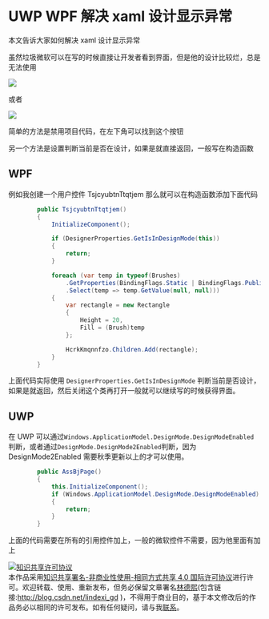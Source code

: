 
# UWP WPF 解决 xaml 设计显示异常

本文告诉大家如何解决 xaml 设计显示异常

<!--more-->


<!-- csdn -->

虽然垃圾微软可以在写的时候直接让开发者看到界面，但是他的设计比较烂，总是无法使用

![](http://7xqpl8.com1.z0.glb.clouddn.com/65fb6078-c169-4ce3-cdd9-e35752d07be0%2F2018314111735.jpg)

或者

![](http://7xqpl8.com1.z0.glb.clouddn.com/65fb6078-c169-4ce3-cdd9-e35752d07be0%2F201831585054.jpg)

简单的方法是禁用项目代码，在左下角可以找到这个按钮

另一个方法是设置判断当前是否在设计，如果是就直接返回，一般写在构造函数

## WPF

例如我创建一个用户控件 TsjcyubtnTtqtjem 那么就可以在构造函数添加下面代码

```csharp
        public TsjcyubtnTtqtjem()
        {
            InitializeComponent();

            if (DesignerProperties.GetIsInDesignMode(this))
            {
                return;
            }

            foreach (var temp in typeof(Brushes)
                .GetProperties(BindingFlags.Static | BindingFlags.Public | BindingFlags.NonPublic)
                .Select(temp => temp.GetValue(null, null)))
            {
                var rectangle = new Rectangle
                {
                    Height = 20,
                    Fill = (Brush)temp
                };

                HcrkKmqnnfzo.Children.Add(rectangle);
            }
        }
```

上面代码实际使用 `DesignerProperties.GetIsInDesignMode` 判断当前是否设计，如果是就返回，然后关闭这个类再打开一般就可以继续写的时候获得界面。

## UWP

在 UWP 可以通过`Windows.ApplicationModel.DesignMode.DesignModeEnabled`判断，或者通过`DesignMode.DesignMode2Enabled`判断，因为 DesignMode2Enabled 需要秋季更新以上的才可以使用。

```csharp
        public AssBjPage()
        {
            this.InitializeComponent();
            if (Windows.ApplicationModel.DesignMode.DesignModeEnabled)
            {
                return;
            }
        }
```

上面的代码需要在所有的引用控件加上，一般的微软控件不需要，因为他里面有加上





<a rel="license" href="http://creativecommons.org/licenses/by-nc-sa/4.0/"><img alt="知识共享许可协议" style="border-width:0" src="https://licensebuttons.net/l/by-nc-sa/4.0/88x31.png" /></a><br />本作品采用<a rel="license" href="http://creativecommons.org/licenses/by-nc-sa/4.0/">知识共享署名-非商业性使用-相同方式共享 4.0 国际许可协议</a>进行许可。欢迎转载、使用、重新发布，但务必保留文章署名[林德熙](http://blog.csdn.net/lindexi_gd)(包含链接:http://blog.csdn.net/lindexi_gd )，不得用于商业目的，基于本文修改后的作品务必以相同的许可发布。如有任何疑问，请与我[联系](mailto:lindexi_gd@163.com)。